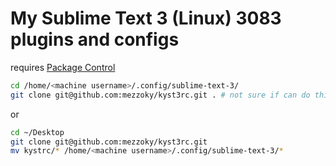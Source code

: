 # My Sublime Text 3 (Linux) 3083 plugins and configs

requires [Package Control](https://packagecontrol.io/installation)

```sh
cd /home/<machine username>/.config/sublime-text-3/
git clone git@github.com:mezzoky/kyst3rc.git . # not sure if can do this
```

or

```sh
cd ~/Desktop
git clone git@github.com:mezzoky/kyst3rc.git
mv kystrc/* /home/<machine username>/.config/sublime-text-3/*
```
